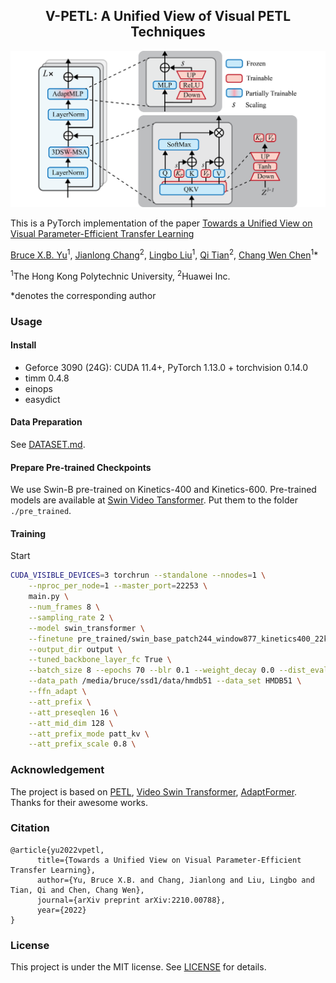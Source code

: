 <div align="center">

## V-PETL:  A Unified View of Visual PETL Techniques

![teaser](figs/petls_patt.png)
</div>

This is a PyTorch implementation of the paper [Towards a Unified View on Visual Parameter-Efficient Transfer Learning](http://arxiv.org/abs/2210.00788)

[Bruce X.B. Yu](https://www.shoufachen.com/)<sup>1</sup>,
[Jianlong Chang](https://scholar.google.com/citations?user=RDwnNsQAAAAJ)<sup>2</sup>,
[Lingbo Liu](https://lingboliu.com/)<sup>1</sup>,
[Qi Tian](https://scholar.google.com/citations?user=61b6eYkAAAAJ)<sup>2</sup>,
[Chang Wen Chen](https://chenlab-homepage.netlify.app/)<sup>1</sup>\*

<sup>1</sup>The Hong Kong Polytechnic University, <sup>2</sup>Huawei Inc.

\*denotes the corresponding author

### Usage

#### Install
* Geforce 3090 (24G): CUDA 11.4+, PyTorch 1.13.0 + torchvision 0.14.0
* timm 0.4.8
* einops
* easydict

#### Data Preparation
See [DATASET.md](DATASET.md).

#### Prepare Pre-trained Checkpoints

We use Swin-B pre-trained on Kinetics-400 and Kinetics-600. Pre-trained models are available at [Swin Video Tansformer](https://github.com/SwinTransformer/Video-Swin-Transformer). Put them to the folder ```./pre_trained```.

#### Training
Start
```bash
CUDA_VISIBLE_DEVICES=3 torchrun --standalone --nnodes=1 \
    --nproc_per_node=1 --master_port=22253 \
    main.py \
    --num_frames 8 \
    --sampling_rate 2 \
    --model swin_transformer \
    --finetune pre_trained/swin_base_patch244_window877_kinetics400_22k.pth \
    --output_dir output \
    --tuned_backbone_layer_fc True \
    --batch_size 8 --epochs 70 --blr 0.1 --weight_decay 0.0 --dist_eval \
    --data_path /media/bruce/ssd1/data/hmdb51 --data_set HMDB51 \
    --ffn_adapt \
    --att_prefix \
    --att_preseqlen 16 \
    --att_mid_dim 128 \
    --att_prefix_mode patt_kv \
    --att_prefix_scale 0.8 \
```

### Acknowledgement

The project is based on [PETL](https://github.com/jxhe/unify-parameter-efficient-tuning),
 [Video Swin Transformer](https://github.com/SwinTransformer/Video-Swin-Transformer), [AdaptFormer](https://github.com/ShoufaChen/AdaptFormer). Thanks for their awesome works.

### Citation
```
@article{yu2022vpetl,
      title={Towards a Unified View on Visual Parameter-Efficient Transfer Learning},
      author={Yu, Bruce X.B. and Chang, Jianlong and Liu, Lingbo and Tian, Qi and Chen, Chang Wen},
      journal={arXiv preprint arXiv:2210.00788},
      year={2022}
}
```

### License

This project is under the MIT license. See [LICENSE](LICENSE) for details.

